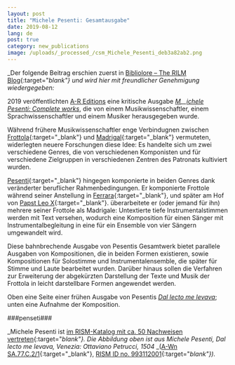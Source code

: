 ```yaml
---
layout: post
title: "Michele Pesenti: Gesamtausgabe"
date: 2019-08-12
lang: de
post: true
category: new_publications
image: /uploads/_processed_/csm_Michele_Pesenti_deb3a82ab2.png
---
```



_Der folgende Beitrag erschien zuerst in [Bibliolore – The RILM Blog](https://bibliolore.org/2019/05/20/michele-pesenti-complete-works/){:target="_blank"} und wird hier mit freundlicher Genehmigung wiedergegeben:_

2019 veröffentlichten [A-R Editions](https://www.areditions.com/) eine kritische Ausgabe _[M](https://www.areditions.com/pesenti-complete-works-r171.html?mc_cid=1d97453d3c&mc_eid=fc69aee4f2)__[ichele Pesenti: Complete works](https://www.areditions.com/pesenti-complete-works-r171.html?mc_cid=1d97453d3c&mc_eid=fc69aee4f2)_, die von einem Musikwissenschaftler, einem Sprachwissenschaftler und einem Musiker herausgegeben wurde.

Während frühere Musikwissenschaftler enge Verbindugnen zwischen [Frottola](https://en.wikipedia.org/wiki/Frottola){:target="_blank"} und [Madrigal](https://en.wikipedia.org/wiki/Madrigal){:target="_blank"} vermuteten, widerlegten neuere Forschungen diese Idee: Es handelte sich um zwei verschiedene Genres, die von verschiedenen Komponisten und für verschiedene Zielgruppen in verschiedenen Zentren des Patronats kultiviert wurden.

[Pesenti](https://en.wikipedia.org/wiki/Michele_Pesenti){:target="_blank"} hingegen komponierte in beiden Genres dank veränderter beruflicher Rahmenbedingungen. Er komponierte Frottole während seiner Anstellung in [Ferrara](https://de.wikipedia.org/wiki/Ferrara){:target="_blank"}, und später am Hof von [Papst Leo X](https://de.wikipedia.org/wiki/Leo_X.){:target="_blank"}. überarbeitete er (oder jemand für ihn) mehrere seiner Frottole als Madrigale: Untextierte tiefe Instrumentalstimmen werden mit Text versehen, wodurch eine Komposition für einen Sänger mit Instrumentalbegleitung in eine für ein Ensemble von vier Sängern umgewandelt wird.

Diese bahnbrechende Ausgabe von Pesentis Gesamtwerk bietet parallele Ausgaben von Kompositionen, die in beiden Formen existieren, sowie Kompositionen für Solostimme und Instrumentalensemble, die später für Stimme und Laute bearbeitet wurden. Darüber hinaus sollen die Verfahren zur Erweiterung der abgekürzten Darstellung der Texte und Musik der Frottola in leicht darstellbare Formen angewendet werden.

Oben eine Seite einer frühen Ausgabe von Pesentis [_Dal lecto me levava_](http://stcpress.org/pieces/dal_lecto_me_levava); unten eine Aufnahme der Komposition.

###penseti###



_Michele Pesenti ist [im RISM-Katalog mit ca. 50 Nachweisen vertreten](https://opac.rism.info/search?View=rism&author=Pesenti+Michele){:target="_blank"}. Die Abbildung oben ist aus_ _Michele Pesenti, Dal lecto me levava, Venezia: Ottaviano Petrucci, 1504_ _([A-Wn SA.77.C.2/1](http://data.onb.ac.at/rep/10044D45){:target="_blank"}, [RISM ID no. 993112001](https://opac.rism.info/search?id=00000993112001&View=rism){:target="_blank"})._



<script type="text/javascript">var switchTo5x=true;</script><script type="text/javascript" src="http://w.sharethis.com/button/buttons.js"></script><script type="text/javascript">stLight.options({publisher: "9b601438-1ce1-49d8-bfd7-9cff5df54c17", doNotHash: false, doNotCopy: false, hashAddressBar: false});</script>
